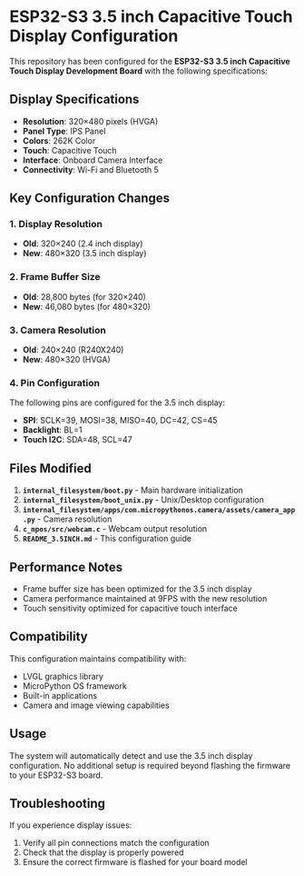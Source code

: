 # ESP32-S3 3.5 inch Capacitive Touch Display Configuration

This repository has been configured for the **ESP32-S3 3.5 inch Capacitive Touch Display Development Board** with the following specifications:

## Display Specifications
- **Resolution**: 320×480 pixels (HVGA)
- **Panel Type**: IPS Panel
- **Colors**: 262K Color
- **Touch**: Capacitive Touch
- **Interface**: Onboard Camera Interface
- **Connectivity**: Wi-Fi and Bluetooth 5

## Key Configuration Changes

### 1. Display Resolution
- **Old**: 320×240 (2.4 inch display)
- **New**: 480×320 (3.5 inch display)

### 2. Frame Buffer Size
- **Old**: 28,800 bytes (for 320×240)
- **New**: 46,080 bytes (for 480×320)

### 3. Camera Resolution
- **Old**: 240×240 (R240X240)
- **New**: 480×320 (HVGA)

### 4. Pin Configuration
The following pins are configured for the 3.5 inch display:
- **SPI**: SCLK=39, MOSI=38, MISO=40, DC=42, CS=45
- **Backlight**: BL=1
- **Touch I2C**: SDA=48, SCL=47

## Files Modified

1. **`internal_filesystem/boot.py`** - Main hardware initialization
2. **`internal_filesystem/boot_unix.py`** - Unix/Desktop configuration
3. **`internal_filesystem/apps/com.micropythonos.camera/assets/camera_app.py`** - Camera resolution
4. **`c_mpos/src/webcam.c`** - Webcam output resolution
5. **`README_3.5INCH.md`** - This configuration guide

## Performance Notes

- Frame buffer size has been optimized for the 3.5 inch display
- Camera performance maintained at 9FPS with the new resolution
- Touch sensitivity optimized for capacitive touch interface

## Compatibility

This configuration maintains compatibility with:
- LVGL graphics library
- MicroPython OS framework
- Built-in applications
- Camera and image viewing capabilities

## Usage

The system will automatically detect and use the 3.5 inch display configuration. No additional setup is required beyond flashing the firmware to your ESP32-S3 board.

## Troubleshooting

If you experience display issues:
1. Verify all pin connections match the configuration
2. Check that the display is properly powered
3. Ensure the correct firmware is flashed for your board model